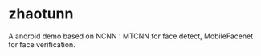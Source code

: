 # zhaotunn
A android demo based on NCNN : MTCNN for face detect, MobileFacenet for face verification.
